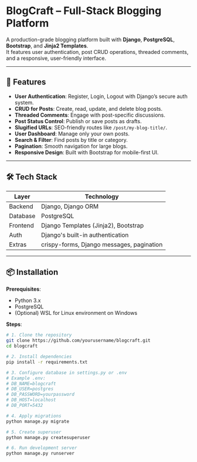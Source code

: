# BlogCraft – Full-Stack Blogging Platform

A production-grade blogging platform built with **Django**, **PostgreSQL**, **Bootstrap**, and **Jinja2 Templates**.  
It features user authentication, post CRUD operations, threaded comments, and a responsive, user-friendly interface.

---

## 🚀 Features

- **User Authentication**: Register, Login, Logout with Django’s secure auth system.
- **CRUD for Posts**: Create, read, update, and delete blog posts.
- **Threaded Comments**: Engage with post-specific discussions.
- **Post Status Control**: Publish or save posts as drafts.
- **Slugified URLs**: SEO-friendly routes like `/post/my-blog-title/`.
- **User Dashboard**: Manage only your own posts.
- **Search & Filter**: Find posts by title or category.
- **Pagination**: Smooth navigation for large blogs.
- **Responsive Design**: Built with Bootstrap for mobile-first UI.

---

## 🛠️ Tech Stack

| Layer       | Technology                                    |
|-------------|-----------------------------------------------|
| Backend     | Django, Django ORM                            |
| Database    | PostgreSQL                                    |
| Frontend    | Django Templates (Jinja2), Bootstrap          |
| Auth        | Django's built-in authentication              |
| Extras      | crispy-forms, Django messages, pagination     |

---

## 📦 Installation

**Prerequisites**:  
- Python 3.x  
- PostgreSQL  
- (Optional) WSL for Linux environment on Windows

**Steps**:

```bash
# 1. Clone the repository
git clone https://github.com/yourusername/blogcraft.git
cd blogcraft

# 2. Install dependencies
pip install -r requirements.txt

# 3. Configure database in settings.py or .env
# Example .env:
# DB_NAME=blogcraft
# DB_USER=postgres
# DB_PASSWORD=yourpassword
# DB_HOST=localhost
# DB_PORT=5432

# 4. Apply migrations
python manage.py migrate

# 5. Create superuser
python manage.py createsuperuser

# 6. Run development server
python manage.py runserver
